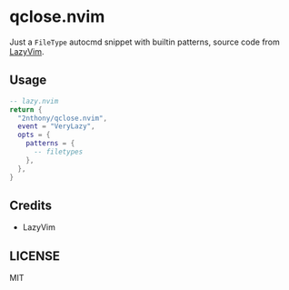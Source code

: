 # qclose.nvim

Just a `FileType` autocmd snippet with builtin patterns, source code from [LazyVim](https://github.com/LazyVim/LazyVim/blob/main/lua/lazyvim/config/autocmds.lua).

## Usage

```lua
-- lazy.nvim
return {
  "2nthony/qclose.nvim",
  event = "VeryLazy",
  opts = {
    patterns = {
      -- filetypes
    },
  },
}
```

## Credits

- LazyVim

## LICENSE

MIT
